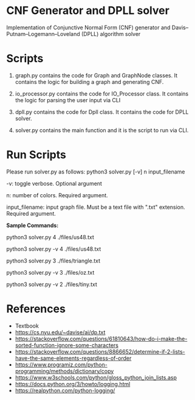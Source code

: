 # CNF Generator and DPLL solver
Implementation of Conjunctive Normal Form (CNF) generator and Davis–Putnam–Logemann–Loveland (DPLL) algorithm solver

# Scripts
1. graph.py contains the code for Graph and GraphNode classes. It contains the logic for building a graph and generating CNF.

2. io_processor.py contains the code for IO_Processor class. It contains the logic for parsing
the user input via CLI

3. dpll.py contains the code for Dpll class. It contains the code for DPLL solver.

4. solver.py contains the main function and it is the script to run via CLI.

# Run Scripts
Please run solver.py as follows:
python3 solver.py [-v] n input_filename


-v: toggle verbose. Optional argument

n: number of colors. Required argument.

input_filename: input graph file. Must be a text file with ".txt" extension. Required argument.

**Sample Commands:**

python3 solver.py 4 ./files/us48.txt

python3 solver.py -v 4 ./files/us48.txt

python3 solver.py 3 ./files/triangle.txt

python3 solver.py -v 3 ./files/oz.txt

python3 solver.py -v 2 ./files/tiny.txt

# References
- Textbook
- https://cs.nyu.edu/~davise/ai/dp.txt
- https://stackoverflow.com/questions/61810643/how-do-i-make-the-sorted-function-ignore-some-characters
- https://stackoverflow.com/questions/8866652/determine-if-2-lists-have-the-same-elements-regardless-of-order
- https://www.programiz.com/python-programming/methods/dictionary/copy
- https://www.w3schools.com/python/gloss_python_join_lists.asp
- https://docs.python.org/3/howto/logging.html
- https://realpython.com/python-logging/
